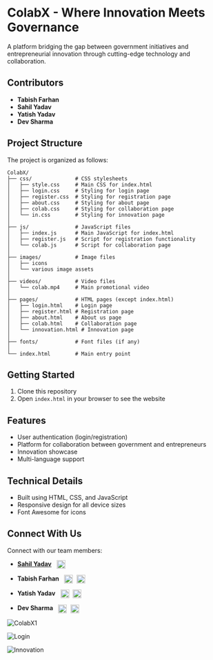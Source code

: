 # ColabX - Where Innovation Meets Governance

A platform bridging the gap between government initiatives and entrepreneurial innovation through cutting-edge technology and collaboration.

## Contributors

- **Tabish Farhan**
- **Sahil Yadav**
- **Yatish Yadav**
- **Dev Sharma**

## Project Structure

The project is organized as follows:

```
ColabX/
├── css/              # CSS stylesheets
│   ├── style.css     # Main CSS for index.html
│   ├── login.css     # Styling for login page
│   ├── register.css  # Styling for registration page
│   ├── about.css     # Styling for about page
│   ├── colab.css     # Styling for collaboration page
│   └── in.css        # Styling for innovation page
│
├── js/               # JavaScript files
│   ├── index.js      # Main JavaScript for index.html
│   ├── register.js   # Script for registration functionality
│   └── colab.js      # Script for collaboration page
│
├── images/           # Image files
│   ├── icons
│   └── various image assets
│
├── videos/           # Video files
│   └── colab.mp4     # Main promotional video
│
├── pages/            # HTML pages (except index.html)
│   ├── login.html    # Login page
│   ├── register.html # Registration page
│   ├── about.html    # About us page
│   ├── colab.html    # Collaboration page
│   └── innovation.html # Innovation page
│
├── fonts/            # Font files (if any)
│
└── index.html        # Main entry point
```

## Getting Started

1. Clone this repository
2. Open `index.html` in your browser to see the website

## Features

- User authentication (login/registration)
- Platform for collaboration between government and entrepreneurs
- Innovation showcase
- Multi-language support

## Technical Details

- Built using HTML, CSS, and JavaScript
- Responsive design for all device sizes
- Font Awesome for icons

## Connect With Us

Connect with our team members:

- **[Sahil Yadav](https://github.com/imsahil11)** <a href="https://github.com/imsahil11" target="_blank"><img src="https://raw.githubusercontent.com/rahuldkjain/github-profile-readme-generator/master/src/images/icons/Social/github.svg" alt="GitHub" width="20" height="20" style="vertical-align: middle; margin-left: 8px;"></a>

- **Tabish Farhan** <a href="https://www.linkedin.com/in/md-tabish-farhan/" target="_blank"><img src="https://raw.githubusercontent.com/rahuldkjain/github-profile-readme-generator/master/src/images/icons/Social/linked-in-alt.svg" alt="LinkedIn" width="20" height="20" style="vertical-align: middle; margin-left: 8px;"></a> <a href="https://www.instagram.com/tabishfarhan_7/" target="_blank"><img src="https://raw.githubusercontent.com/rahuldkjain/github-profile-readme-generator/master/src/images/icons/Social/instagram.svg" alt="Instagram" width="20" height="20" style="vertical-align: middle; margin-left: 5px;"></a>

- **Yatish Yadav** <a href="https://www.linkedin.com/in/yatishydv" target="_blank"><img src="https://raw.githubusercontent.com/rahuldkjain/github-profile-readme-generator/master/src/images/icons/Social/linked-in-alt.svg" alt="LinkedIn" width="20" height="20" style="vertical-align: middle; margin-left: 8px;"></a> <a href="https://www.instagram.com/yatishydv" target="_blank"><img src="https://raw.githubusercontent.com/rahuldkjain/github-profile-readme-generator/master/src/images/icons/Social/instagram.svg" alt="Instagram" width="20" height="20" style="vertical-align: middle; margin-left: 5px;"></a>

- **Dev Sharma** <a href="https://linkedin.com/in/dev_profile" target="_blank"><img src="https://raw.githubusercontent.com/rahuldkjain/github-profile-readme-generator/master/src/images/icons/Social/linked-in-alt.svg" alt="LinkedIn" width="20" height="20" style="vertical-align: middle; margin-left: 8px;"></a> <a href="https://www.instagram.com/dev_sharmaa._" target="_blank"><img src="https://raw.githubusercontent.com/rahuldkjain/github-profile-readme-generator/master/src/images/icons/Social/instagram.svg" alt="Instagram" width="20" height="20" style="vertical-align: middle; margin-left: 5px;"></a>



![ColabX1](https://github.com/tabishfarhan7/ColabX/blob/main/images/Screenshot%202025-03-09%20162904.png)

![Login](https://github.com/tabishfarhan7/ColabX/blob/main/images/readme.png)

![Innovation](https://github.com/tabishfarhan7/ColabX/blob/main/images/inn.png)
